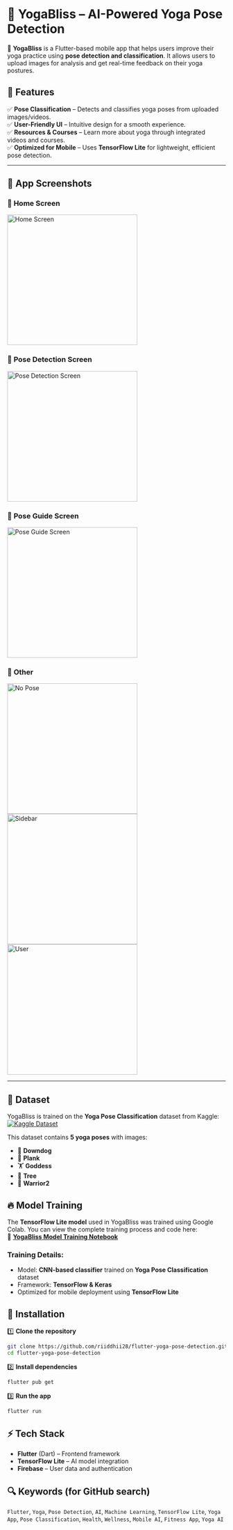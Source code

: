 # 🧘 YogaBliss – AI-Powered Yoga Pose Detection  

🚀 **YogaBliss** is a Flutter-based mobile app that helps users improve their yoga practice using **pose detection and classification**. It allows users to upload images for analysis and get real-time feedback on their yoga postures.  

## 🌟 Features  

✅ **Pose Classification** – Detects and classifies yoga poses from uploaded images/videos.  
✅ **User-Friendly UI** – Intuitive design for a smooth experience.  
✅ **Resources & Courses** – Learn more about yoga through integrated videos and courses.  
✅ **Optimized for Mobile** – Uses **TensorFlow Lite** for lightweight, efficient pose detection.  


---

## 📱 App Screenshots  

### 🔹 **Home Screen**  
<img src="https://raw.githubusercontent.com/riiddhii28/flutter-yoga-pose-detection/main/assets/readme_images/home_screen.jpeg" alt="Home Screen" width="300">  

### 🔹 **Pose Detection Screen**  
<img src="https://raw.githubusercontent.com/riiddhii28/flutter-yoga-pose-detection/main/assets/readme_images/pose_detection.jpeg" alt="Pose Detection Screen" width="300">  

### 🔹 **Pose Guide Screen**  
<img src="https://raw.githubusercontent.com/riiddhii28/flutter-yoga-pose-detection/main/assets/readme_images/pose_guide.jpeg" alt="Pose Guide Screen" width="300">  

### 🔹 **Other**  
<img src="https://raw.githubusercontent.com/riiddhii28/flutter-yoga-pose-detection/main/assets/readme_images/no_pose.jpeg" alt="No Pose" width="300">  

<img src="https://raw.githubusercontent.com/riiddhii28/flutter-yoga-pose-detection/main/assets/readme_images/sidebar.jpeg" alt="Sidebar" width="300"> 

<img src="https://raw.githubusercontent.com/riiddhii28/flutter-yoga-pose-detection/main/assets/readme_images/user.jpeg" alt="User" width="300">  

---

## 📂 Dataset  
YogaBliss is trained on the **Yoga Pose Classification** dataset from Kaggle:  
[![Kaggle Dataset](https://img.shields.io/badge/Kaggle-Yoga%20Pose%20Classification-blue?style=flat&logo=kaggle)](https://www.kaggle.com/datasets/ujjwalchowdhury/yoga-pose-classification)  

This dataset contains **5 yoga poses** with images:  
- 🧎 **Downdog**  
- 💪 **Plank**  
- 🏋️ **Goddess**  
- 🌲 **Tree**  
- 🏹 **Warrior2**  

## 🔥 Model Training  

The **TensorFlow Lite model** used in YogaBliss was trained using Google Colab. You can view the complete training process and code here:  
🔗 **[YogaBliss Model Training Notebook](https://colab.research.google.com/drive/1Nja1O9GkNPofoix8EtKbfo7nZYF-JihF?usp=sharing)**  

### **Training Details:**  
- Model: **CNN-based classifier** trained on **Yoga Pose Classification** dataset  
- Framework: **TensorFlow & Keras**  
- Optimized for mobile deployment using **TensorFlow Lite**  

## 🚀 Installation  

1️⃣ **Clone the repository**  
```bash
git clone https://github.com/riiddhii28/flutter-yoga-pose-detection.git
cd flutter-yoga-pose-detection
```  

2️⃣ **Install dependencies**  
```bash
flutter pub get
```  

3️⃣ **Run the app**  
```bash
flutter run
```  

## ⚡ Tech Stack  

- **Flutter** (Dart) – Frontend framework  
- **TensorFlow Lite** – AI model integration  
- **Firebase** – User data and authentication  

## 🔍 Keywords (for GitHub search)  
`Flutter`, `Yoga`, `Pose Detection`, `AI`, `Machine Learning`, `TensorFlow Lite`, `Yoga App`, `Pose Classification`, `Health`, `Wellness`, `Mobile AI`, `Fitness App`, `Yoga AI`  

